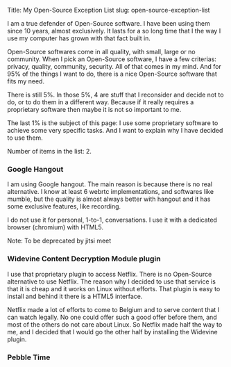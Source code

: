 Title: My Open-Source Exception List
slug: open-source-exception-list

I am a true defender of Open-Source software. I have been using them since 10
years, almost exclusively. It lasts for a so long time that I the way I use
my computer has grown with that fact built in.

Open-Source softwares come in all quality, with small, large or no community.
When I pick an Open-Source software, I have a few criterias: privacy, quality,
community, security. All of that comes in my mind. And for 95% of the things I
want to do, there is a nice Open-Source software that fits my need.

There is still 5%. In those 5%, 4 are stuff that I reconsider and decide not to
do, or to do them in a different way. Because if it really requires a proprietary
software then maybe it is not so important to me.

The last 1% is the subject of this page: I use some proprietary software to achieve
some very specific tasks. And I want to explain why I have decided to use them.

Number of items in the list: 2.

### Google Hangout

I am using Google hangout. The main reason is because there is no real alternative.
I know at least 6 webrtc implementations, and softwares like mumble, but the
quality is almost always better with hangout and it has some exclusive features,
like recording.

I do not use it for personal, 1-to-1, conversations. I use it with a dedicated
browser (chromium) with HTML5.

Note: To be deprecated by jitsi meet

### Widevine Content Decryption Module plugin

I use that proprietary plugin to access Netflix. There is no Open-Source alternative
to use Netflix. The reason why I decided to use that service is that it is cheap and
it works on Linux without efforts. That plugin is easy to install and behind it
there is a HTML5 interface.

Netflix made a lot of efforts to come to Belgium and to serve content that
I can watch legally. No one could offer such a good offer before them, and most
of the others do not care about Linux. So Netflix made half the way to me, and I
decided that I would go the other half by installing the Widevine plugin.

### Pebble Time
